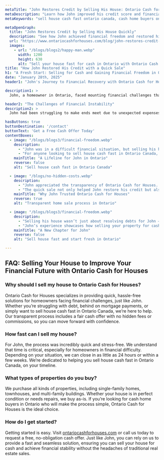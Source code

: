 ```yaml
---
metaTitle: "John Restores Credit by Selling His House: Ontario Cash for Houses Success Story | Ontario Cash for Houses"
metaDescription: "Learn how John improved his credit score and financial stability by selling his house quickly with Ontario Cash for Houses. Discover a hassle-free way to sell house cash fast in Ontario Canada."
metaKeywords: "sell house cash fast ontario canada, cash home buyers ontario, Ontario Cash for Houses, sell house cash fast ontario"

metaOpenGraph:
  title: "John Restores Credit by Selling His House Quickly"
  description: "See how John achieved financial freedom and restored his credit by selling his house for cash with Ontario Cash for Houses. A trusted solution for homeowners in Ontario."
  url: "https://www.ontariocashforhouses.com/blog/john-restores-credit-sell-house-cash-fast-ontario"
  images:
    - url: "/blogs/blogs2/happy-man.webp"
      width: 1200
      height: 630
      alt: "Sell your house fast for cash in Ontario with Ontario Cash for Houses"
title: "How John Restored His Credit with a Quick Sale"
h1: "A Fresh Start: Selling for Cash and Gaining Financial Freedom in Ontario"
date: "January 28th, 2025"
header1: "John's Journey to Financial Recovery with Ontario Cash for Houses"

description1: >
  John, a homeowner in Ontario, faced mounting financial challenges that affected his credit score and overall stability. With growing debt and the pressure of managing mortgage payments, John needed a quick and reliable solution to regain control of his finances. Discover how Ontario Cash for Houses provided the perfect way to sell house cash fast in Ontario Canada, allowing John to restore his credit and achieve peace of mind.

header2: "The Challenges of Financial Instability"
description2: >
  John had been struggling to make ends meet due to unexpected expenses and job uncertainty. Falling behind on mortgage payments had a significant impact on his credit score, making it even harder to recover. The stress of financial instability was overwhelming. When John discovered Ontario Cash for Houses, he realized he could sell his home quickly and avoid the lengthy traditional selling process. The ability to sell as-is, without repairs or staging, made the decision easy for John.

hasButtons: true
buttonDestination: '/contact'
buttonText: 'Get a Free Cash Offer Today'
contentBoxes:
  - image: "/blogs/blogs3/financial-freedom.webp"
    description:
      - "John was in a difficult financial situation, but selling his house for cash gave him the opportunity to start over. The team at Ontario Cash for Houses offered him a fair price, enabling him to pay off debts and improve his credit score."
      - "For anyone looking to sell house cash fast in Ontario Canada, Ontario Cash for Houses provides a seamless solution. From the initial offer to the closing, their efficient process eliminates stress for homeowners."
    mainTitle: "A Lifeline for John in Ontario"
    reverse: false
    alt: "Sell house cash fast in Ontario Canada"

  - image: "/blogs/no-hidden-costs.webp"
    description: 
      - "John appreciated the transparency of Ontario Cash for Houses. With no hidden fees, commissions, or delays, he knew exactly what to expect throughout the process. This honesty gave him the confidence to proceed quickly."
      - "The quick sale not only helped John restore his credit but also gave him financial stability. If you’re searching for cash home buyers in Ontario, their team ensures a fair and straightforward experience."
    mainTitle: "Why John Trusted Ontario Cash for Houses"
    reverse: true
    alt: "Transparent home sale process in Ontario"

  - image: "/blogs/blogs3/financial-freedom.webp"
    description: 
      - "Selling his house wasn’t just about resolving debts for John – it was about creating a brighter future. Thanks to Ontario Cash for Houses, he was able to start over without the burden of overdue mortgage payments."
      - "John’s experience showcases how selling your property for cash can be a turning point. For homeowners looking to sell house cash fast in Ontario, Ontario Cash for Houses offers the perfect solution to regain control and achieve peace of mind."
    mainTitle: "A New Chapter for John"
    reverse: false
    alt: "Sell house fast and start fresh in Ontario"

---
```


## **FAQ: Selling Your House to Improve Your Financial Future with Ontario Cash for Houses**

### **Why should I sell my house to Ontario Cash for Houses?**
Ontario Cash for Houses specializes in providing quick, hassle-free solutions for homeowners facing financial challenges, just like John. Whether you’re struggling with debt, behind on mortgage payments, or simply want to sell house cash fast in Ontario Canada, we’re here to help. Our transparent process includes a fair cash offer with no hidden fees or commissions, so you can move forward with confidence.

### **How fast can I sell my house?**
For John, the process was incredibly quick and stress-free. We understand that time is critical, especially for homeowners in financial difficulty. Depending on your situation, we can close in as little as 24 hours or within a few weeks. We’re dedicated to helping you sell house cash fast in Ontario Canada, on your timeline.

### **What types of properties do you buy?**
We purchase all kinds of properties, including single-family homes, townhouses, and multi-family buildings. Whether your house is in perfect condition or needs repairs, we buy as-is. If you’re looking for cash home buyers in Ontario who will make the process simple, Ontario Cash for Houses is the ideal choice.

### **How do I get started?**
Getting started is easy. Visit [ontariocashforhouses.com](https://www.ontariocashforhouses.com) or call us today to request a free, no-obligation cash offer. Just like John, you can rely on us to provide a fast and seamless solution, ensuring you can sell your house for cash and achieve financial stability without the headaches of traditional real estate sales.
